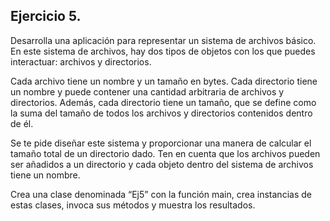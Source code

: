 ## Ejercicio 5.
Desarrolla una aplicación para representar un sistema de archivos básico. En este
sistema de archivos, hay dos tipos de objetos con los que puedes interactuar: archivos
y directorios.


Cada archivo tiene un nombre y un tamaño en bytes. Cada directorio tiene un nombre y
puede contener una cantidad arbitraria de archivos y directorios. Además, cada
directorio tiene un tamaño, que se define como la suma del tamaño de todos los
archivos y directorios contenidos dentro de él.

Se te pide diseñar este sistema y proporcionar una manera de calcular el tamaño total
de un directorio dado. Ten en cuenta que los archivos pueden ser añadidos a un
directorio y cada objeto dentro del sistema de archivos tiene un nombre.

Crea una clase denominada “Ej5” con la función main, crea instancias de estas clases,
invoca sus métodos y muestra los resultados. 